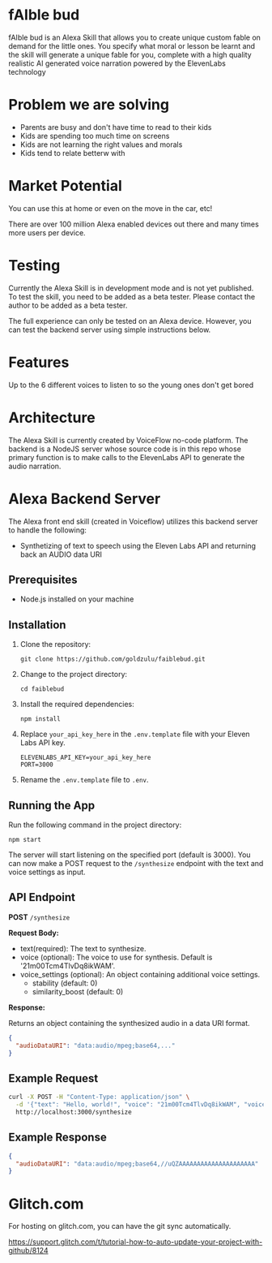 # fAIble bud

fAIble bud is an Alexa Skill that allows you to create unique custom fable on demand for the little ones. You specify what moral 
or lesson be learnt and the skill will generate a unique fable for you, complete with a high quality realistic AI generated voice 
narration powered by the ElevenLabs technology

# Problem we are solving

- Parents are busy and don't have time to read to their kids
- Kids are spending too much time on screens
- Kids are not learning the right values and morals
- Kids tend to relate betterw with

# Market Potential

You can use this at home or even on the move in the car, etc!

There are over 100 million Alexa enabled devices out there and many times more users per device.

# Testing

Currently the Alexa Skill is in development mode and is not yet published. To test the skill, you need to be added as a beta tester.
Please contact the author to be added as a beta tester.

The full experience can only be tested on an Alexa device. However, you can test the backend server using simple instructions below.

# Features

Up to the 6 different voices to listen to so the young ones don't get bored

# Architecture

The Alexa Skill is currently created by VoiceFlow no-code platform. The backend is a NodeJS server whose source code is in this repo
whose primary function is to make calls to the ElevenLabs API to generate the audio narration.

# Alexa Backend Server

The Alexa front end skill (created in Voiceflow) utilizes this backend server to handle the following:

- Synthetizing of text to speech using the Eleven Labs API and returning back an AUDIO data URI


## Prerequisites

- Node.js installed on your machine

## Installation

1. Clone the repository:

   ```
   git clone https://github.com/goldzulu/faiblebud.git
   ```

2. Change to the project directory:

   ```
   cd faiblebud
   ```

3. Install the required dependencies:

   ```
   npm install
   ```

4. Replace `your_api_key_here` in the `.env.template` file with your Eleven Labs API key.

   ```
   ELEVENLABS_API_KEY=your_api_key_here
   PORT=3000
   ```

5. Rename the `.env.template` file to `.env`.


## Running the App

Run the following command in the project directory:

```
npm start
```

The server will start listening on the specified port (default is 3000). You can now make a POST request to the `/synthesize` endpoint with the text and voice settings as input.

## API Endpoint

**POST** `/synthesize`

**Request Body:**

- text(required): The text to synthesize.
- voice (optional): The voice to use for synthesis. Default is '21m00Tcm4TlvDq8ikWAM'.
- voice_settings (optional): An object containing additional voice settings.
  - stability (default: 0)
  - similarity_boost (default: 0)

**Response:**

Returns an object containing the synthesized audio in a data URI format.

```json
{
  "audioDataURI": "data:audio/mpeg;base64,..."
}
```

## Example Request

```bash
curl -X POST -H "Content-Type: application/json" \
  -d '{"text": "Hello, world!", "voice": "21m00Tcm4TlvDq8ikWAM", "voice_settings": {"stability": 0, "similarity_boost": 0}}' \
  http://localhost:3000/synthesize
```

## Example Response

```json
{
  "audioDataURI": "data:audio/mpeg;base64,//uQZAAAAAAAAAAAAAAAAAAAAA"
}
```

# Glitch.com

For hosting on glitch.com, you can have the git sync automatically.

https://support.glitch.com/t/tutorial-how-to-auto-update-your-project-with-github/8124